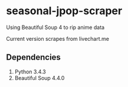 # seasonal-jpop-scraper
Using Beautiful Soup 4 to rip anime data

Current version scrapes from livechart.me

## Dependencies
1. Python 3.4.3
2. Beautiful Soup 4.4.0
